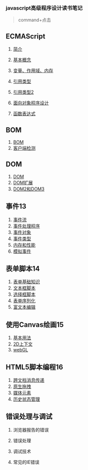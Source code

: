 ### javascript高级程序设计读书笔记

> command+点击

## ECMAScript

1. [简介](./jsNote/1-introduce.md)
2. [基本概念](./jsNote/2-BasicConcept.md)
3. [变量、作用域、内存](./jsNote/3-variableScopeMemory.md)


4. [引用类型](./jsNote/4-referenceType.md)
5. [引用类型2](./jsNote/4-referenceType2.md)
6. [面向对象程序设计](./jsNote/5-Object-Oriented.md)
7. [函数表达式](./jsNote/6-FunctionExpression.md)

## BOM

1. [BOM](./jsNote/7-BOM.md)
2. [客户端检测](./jsNote/8-clientMonitor.md)

## DOM

1. [DOM](./jsNote/9-DOM.md)
2. [DOM扩展](./jsNote/10-DOM扩展.md)
3. [DOM2和DOM3](./jsNote/11-DOM2和DOM.md)

## 事件13

1. [事件流](./jsNote/13-1eventFlow.md)
2. [事件处理程序](./jsNote/13-2eventFunction.md)
3. [事件对象](./jsNote/13-3eventObject.md)
4. [事件类型](./jsNote/13-4eventClass.md)
5. [内存和性能](./jsNote/13-5RAMandPerformance.md)
6. [模拟事件](./jsNote/13-6mockEvent.md)

## 表单脚本14

1. [表单基础知识](./jsNote/14-1formBasic.md)
2. [文本框脚本](./jsNote/14-2input.md)
3. [选择框脚本](./jsNote/14-3select.md)
4. [表单序列化](./jsNote/14-4formList.md)
5. [富文本编辑](./jsNote/14-5textEdit.md)


## 使用Canvas绘画15

1. [基本用法](./jsNote/15-Canvas.md)
2. [2D上下文](./jsNote/15-Canvas.md)
3. [webGL](./jsNote/15-Canvas.md)


## HTML5脚本编程16

1. [跨文档消息传递](./jsNote/16-1cross-documentMessaging.md)
2. [原生拖拽](./jsNote/16-2drag.md)
3. [媒体元素](./jsNote/16-3medium.md)
4. [历史状态管理](./jsNote/16-4historyState.md)

## 错误处理与调试

1. 浏览器报告的错误

2. 错误处理

3. 调试技术

4. 常见的IE错误

   ​

